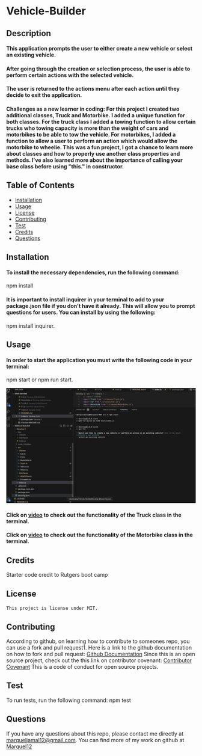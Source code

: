 # Vehicle-Builder

## Description 
#### This application prompts the user to either create a new vehicle or select an existing vehicle. 
#### After going through the creation or selection process, the user is able to perform certain actions with the selected vehicle. 
#### The user is returned to the actions menu after each action until they decide to exit the application.



#### Challenges as a new learner in coding: For this project I created two additional classes, Truck and Motorbike. I added a unique function for both classes. For the truck class I added a towing function to allow certain trucks who towing capacity is more than the weight of cars and motorbikes to be able to tow the vehicle. For motorbikes, I added a function to allow a user to perform an action which would allow the motorbike to wheelie. This was a fun project, I got a chance to learn more about classes and how to properly use another class properties and methods. I've also learned more about the importance of calling your base class before using "this." in constructor. 



  ## Table of Contents
  * [Installation](#installation)
  * [Usage](#usage)
  * [License](#license)
  * [Contributing](#contributing)
  * [Test](#test)
  * [Credits](#credits)
  * [Questions](#questions)
  


  ## Installation
  #### To install the necessary dependencies, run the following command:
  npm install
  #### It is important to install inquirer in your terminal to add to your package.json file if you don't have it already. This will allow you to prompt questions for users. You can install by using the following: 
  npm install inquirer.


  ## Usage
 
  #### In order to start the application you must write the following code in your terminal:
  npm start or npm run start. 

  ![How to start application in the terminal](image.png)


  #### Click on [video](https://drive.google.com/file/d/17DvKj8-oRGUdPidCyhiFE1tLuMBpf9Ga/view?pli=1) to check out the functionality of the Truck class in the terminal. 
  
  #### Click on [video](https://drive.google.com/file/d/1f6yF_ig7sNiEQWRMQJNFZ7iVHIrYZR2h/view) to check out the functionality of the Motorbike class in the terminal. 
  

  ## Credits 
  Starter code credit to Rutgers boot camp 


   ## License
    This project is license under MIT. 
    
    
    
    
  
  
  ## Contributing
  According to github, on learning how to contribute to someones repo, you can use a fork and pull request1. Here is a link to the github documentation on how to fork and pull request: [Github Documentation](https://docs.github.com/en/get-started/exploring-projects-on-github/contributing-to-a-project)
  Since this is an open source project, check out the this link on contributor covenant: [Contributor Covenant](https://www.contributor-covenant.org/) This is a code of conduct for open source projects.
  
  ## Test
  To run tests, run the following command:
  npm test
  


  
  ## Questions
  If you have any questions about this repo, please contact me directly at marqueljamal12@gmail.com. You can find more of my work on github at [Marquel12](https://github.com/marquel12/Readme-Generator-) 
  